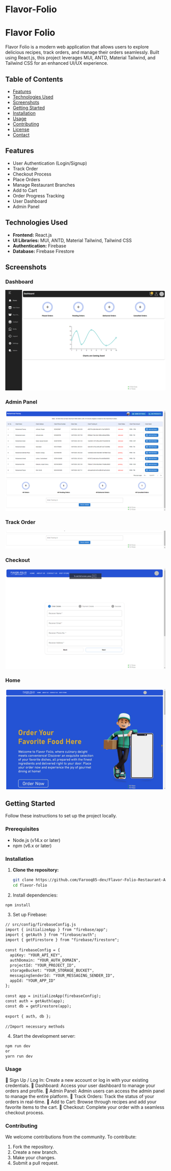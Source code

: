 # Flavor-Folio

# Flavor Folio

Flavor Folio is a modern web application that allows users to explore delicious recipes, track orders, and manage their orders seamlessly. Built using React.js, this project leverages MUI, ANTD, Material Tailwind, and Tailwind CSS for an enhanced UI/UX experience.

## Table of Contents

- [Features](#features)
- [Technologies Used](#technologies-used)
- [Screenshots](#screenshots)
- [Getting Started](#getting-started)
- [Installation](#installation)
- [Usage](#usage)
- [Contributing](#contributing)
- [License](#license)
- [Contact](#contact)

## Features

- User Authentication (Login/Signup)
- Track Order
- Checkout Process
- Place Orders
- Manage Restaurant Branches
- Add to Cart
- Order Progress Tracking
- User Dashboard
- Admin Panel

## Technologies Used

- **Frontend:** React.js
- **UI Libraries:** MUI, ANTD, Material Tailwind, Tailwind CSS
- **Authentication:** Firebase
- **Database:** Firebase Firestore

## Screenshots

### Dashboard

![Dashboard](/src/assets/dashboard.png)

### Admin Panel

![Admin Panel](/src/assets/admin.png)

### Track Order

![Track Order](/src/assets/trackorder.png)

### Checkout

![Check Out](/src/assets/checkout.png)

### Home

![Home](/src/assets/home.png)

## Getting Started

Follow these instructions to set up the project locally.

### Prerequisites

- Node.js (v14.x or later)
- npm (v6.x or later)

### Installation

1. **Clone the repository:**

   ```sh
   git clone https://github.com/Farooq85-dev/Flavor-Folio-Restaurant-App-Using-React-Js
   cd flavor-folio

   ```

2. Install dependencies:

```
npm install
```

3. Set up Firebase:

```
// src/config/firebaseConfig.js
import { initializeApp } from "firebase/app";
import { getAuth } from "firebase/auth";
import { getFirestore } from "firebase/firestore";

const firebaseConfig = {
  apiKey: "YOUR_API_KEY",
  authDomain: "YOUR_AUTH_DOMAIN",
  projectId: "YOUR_PROJECT_ID",
  storageBucket: "YOUR_STORAGE_BUCKET",
  messagingSenderId: "YOUR_MESSAGING_SENDER_ID",
  appId: "YOUR_APP_ID"
};

const app = initializeApp(firebaseConfig);
const auth = getAuth(app);
const db = getFirestore(app);

export { auth, db };

//Import necessary methods
```

4. Start the development server:

```
npm run dev
or
yarn run dev
```

### Usage

👤 Sign Up / Log In: Create a new account or log in with your existing credentials.
👤 Dashboard: Access your user dashboard to manage your orders and profile.
👤 Admin Panel: Admin users can access the admin panel to manage the entire platform.
👤 Track Orders: Track the status of your orders in real-time.
👤 Add to Cart: Browse through recipes and add your favorite items to the cart.
👤 Checkout: Complete your order with a seamless checkout process.

### Contributing

We welcome contributions from the community. To contribute:

1. Fork the repository.
2. Create a new branch.
3. Make your changes.
4. Submit a pull request.
